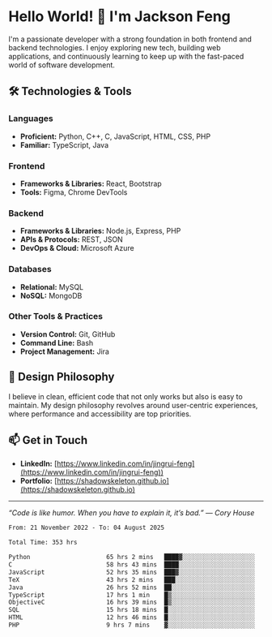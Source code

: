 # Hello World! 👋 I'm Jackson Feng

I'm a passionate developer with a strong foundation in both frontend and backend technologies. I enjoy exploring new tech, building web applications, and continuously learning to keep up with the fast-paced world of software development.

## 🛠 Technologies & Tools

### Languages
- **Proficient:** Python, C++, C, JavaScript, HTML, CSS, PHP
- **Familiar:** TypeScript, Java

### Frontend
- **Frameworks & Libraries:** React, Bootstrap
- **Tools:** Figma, Chrome DevTools

### Backend
- **Frameworks & Libraries:** Node.js, Express, PHP
- **APIs & Protocols:** REST, JSON
- **DevOps & Cloud:** Microsoft Azure

### Databases
- **Relational:** MySQL
- **NoSQL:** MongoDB

### Other Tools & Practices
- **Version Control:** Git, GitHub
- **Command Line:** Bash
- **Project Management:** Jira


## 🎨 Design Philosophy

I believe in clean, efficient code that not only works but also is easy to maintain. My design philosophy revolves around user-centric experiences, where performance and accessibility are top priorities.

## 📫 Get in Touch

- **LinkedIn:** [https://www.linkedin.com/in/jingrui-feng](https://www.linkedin.com/in/jingrui-feng))
- **Portfolio:** [https://shadowskeleton.github.io](https://shadowskeleton.github.io)

---

*“Code is like humor. When you have to explain it, it’s bad.” — Cory House*



<!--START_SECTION:waka-->

```txt
From: 21 November 2022 - To: 04 August 2025

Total Time: 353 hrs

Python                     65 hrs 2 mins   ████▓░░░░░░░░░░░░░░░░░░░░   18.42 %
C                          58 hrs 43 mins  ████░░░░░░░░░░░░░░░░░░░░░   16.64 %
JavaScript                 52 hrs 35 mins  ███▓░░░░░░░░░░░░░░░░░░░░░   14.90 %
TeX                        43 hrs 2 mins   ███░░░░░░░░░░░░░░░░░░░░░░   12.19 %
Java                       26 hrs 52 mins  ██░░░░░░░░░░░░░░░░░░░░░░░   07.61 %
TypeScript                 17 hrs 1 min    █▒░░░░░░░░░░░░░░░░░░░░░░░   04.82 %
ObjectiveC                 16 hrs 39 mins  █▒░░░░░░░░░░░░░░░░░░░░░░░   04.72 %
SQL                        15 hrs 18 mins  █░░░░░░░░░░░░░░░░░░░░░░░░   04.34 %
HTML                       12 hrs 46 mins  █░░░░░░░░░░░░░░░░░░░░░░░░   03.62 %
PHP                        9 hrs 7 mins    ▓░░░░░░░░░░░░░░░░░░░░░░░░   02.59 %
```

<!--END_SECTION:waka-->


